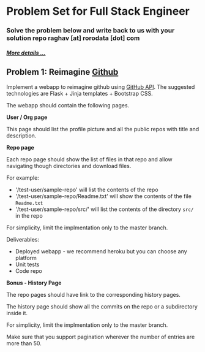 # Problem Set for Full Stack Engineer
### Solve the problem below and write back to us with your solution repo raghav [at] rorodata [dot] com
##### [More details ...](https://angel.co/rorodata/jobs/163154-full-stack-engineer-python)


## **Problem 1: Reimagine [Github](https://github.com)**

Implement a webapp to reimagine github using [GitHub API](https://developer.github.com/v3/). The suggested technologies are Flask + Jinja templates + Bootstrap CSS.

The webapp should contain the following pages.

**User / Org page**

This page should list the profile picture and all the public repos with title and description.

**Repo page**

Each repo page should show the list of files in that repo and allow navigating though directories and download files.

For example:

* '/test-user/sample-repo' will list the contents of the repo
* '/test-user/sample-repo/Readme.txt' will show the contents of the file `Readme.txt`
* '/test-user/sample-repo/src/' will list the contents of the directory `src/` in the repo

For simplicity, limit the implmentation only to the master branch.

Deliverables:
* Deployed webapp - we recommend heroku but you can choose any platform
* Unit tests
* Code repo

**Bonus - History Page**

The repo pages should have link to the corresponding history pages.

The history page should show all the commits on the repo or a subdirectory inside it.

For simplicity, limit the implmentation only to the master branch.

Make sure that you support pagination wherever the number of entries are more than 50.
